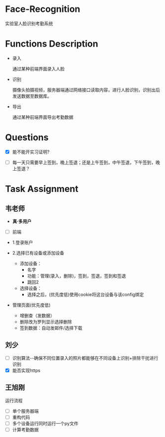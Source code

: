 # Face-Recognition
  
实验室人脸识别考勤系统
  
# Functions Description

- 录入

    通过某种前端界面录入人脸

- 识别
    
    摄像头拍摄视频，服务器端通过网络接口读取内容，进行人脸识别，识别出后发送数据至数据库。

- 导出

    通过某种前端界面导出考勤数据



# Questions

- [x] 能不能开实习证明?
- [ ] 每一天只需要早上签到，晚上签退；还是上午签到，中午签退，下午签到，晚上签退？


# Task Assignment

## 韦老师
- <b>真·多用户</b>
- [ ] 前端 
- 1.登录账户
- 2.选择已有设备或添加设备
  - 添加设备：
    - 名字 
    - 功能：管理(录入，删除)，签到，签退，签到和签退
    - 跳回2
  - 选择设备：
    - 选择之后，(优先度低)使用cookie将这台设备与该config绑定

- 管理页面(优先度低)
  - 增删查（发数据）
  - 删除改为罗列显示选择删除
  - 签到数据：自动发邮件/选择下载


## 刘少

- [ ] 识别算法--确保不同位置录入的照片都能够在不同设备上识别+排除干扰进行识别
- [x] 能否实现https

## 王旭刚

运行流程
- [ ] 单个服务器端
- [ ] 重构代码
- [ ] 多个设备运行同时运行一个py文件
- [ ] 计算考勤数据

